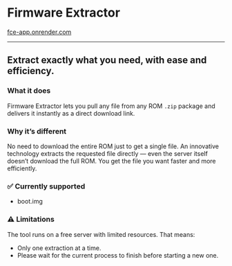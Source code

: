 # Firmware Extractor

[fce-app.onrender.com](https://fce-app.onrender.com)

---

## Extract exactly what you need, with ease and efficiency.

### What it does  
Firmware Extractor lets you pull any file from any ROM `.zip` package and delivers it instantly as a direct download link.

### Why it’s different  
No need to download the entire ROM just to get a single file. An innovative technology extracts the requested file directly — even the server itself doesn’t download the full ROM. You get the file you want faster and more efficiently.

### ✅ Currently supported  
- boot.img

### ⚠️ Limitations  
The tool runs on a free server with limited resources. That means:  
- Only one extraction at a time.  
- Please wait for the current process to finish before starting a new one.